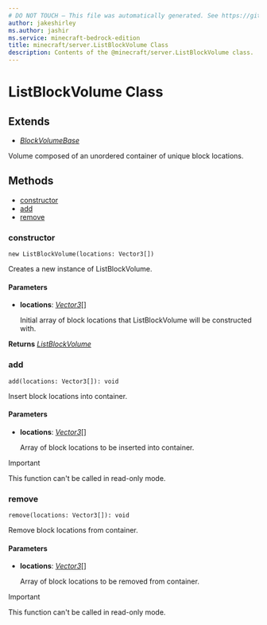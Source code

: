 ```yaml
---
# DO NOT TOUCH — This file was automatically generated. See https://github.com/mojang/minecraftapidocsgenerator to modify descriptions, examples, etc.
author: jakeshirley
ms.author: jashir
ms.service: minecraft-bedrock-edition
title: minecraft/server.ListBlockVolume Class
description: Contents of the @minecraft/server.ListBlockVolume class.
---
```

# ListBlockVolume Class

## Extends
- [*BlockVolumeBase*](BlockVolumeBase.md)

Volume composed of an unordered container of unique block locations.

## Methods
- [constructor](#constructor)
- [add](#add)
- [remove](#remove)

### **constructor**
`
new ListBlockVolume(locations: Vector3[])
`

Creates a new instance of ListBlockVolume.

#### **Parameters**
- **locations**: [*Vector3*](Vector3.md)[]
  
  Initial array of block locations that ListBlockVolume will be constructed with.

**Returns** [*ListBlockVolume*](ListBlockVolume.md)

### **add**
`
add(locations: Vector3[]): void
`

Insert block locations into container.

#### **Parameters**
- **locations**: [*Vector3*](Vector3.md)[]
  
  Array of block locations to be inserted into container.

> [!IMPORTANT]
> This function can't be called in read-only mode.

### **remove**
`
remove(locations: Vector3[]): void
`

Remove block locations from container.

#### **Parameters**
- **locations**: [*Vector3*](Vector3.md)[]
  
  Array of block locations to be removed from container.

> [!IMPORTANT]
> This function can't be called in read-only mode.
